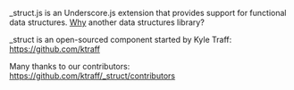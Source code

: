 _struct.js is an Underscore.js extension that provides
support for functional data structures. [Why](http://blog.kyletraff.com/why-functional-data-structures/) another data
structures library?

_struct is an open-sourced component started by Kyle Traff:
https://github.com/ktraff

Many thanks to our contributors:
https://github.com/ktraff/_struct/contributors